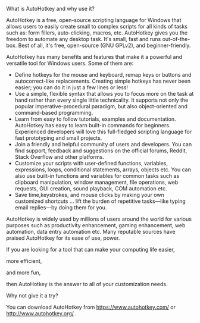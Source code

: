 
What is AutoHotkey and why use it?

AutoHotkey is a free, open-source scripting language for Windows that allows users to easily create small to complex scripts for all kinds of tasks such as: form fillers, auto-clicking, macros, etc. AutoHotkey gives you the freedom to automate any desktop task. It's small, fast and runs out-of-the-box. Best of all, it's free, open-source (GNU GPLv2), and beginner-friendly.

AutoHotkey has many benefits and features that make it a powerful and versatile tool for Windows users. Some of them are:

- Define hotkeys for the mouse and keyboard, remap keys or buttons and autocorrect-like replacements. Creating simple hotkeys has never been easier; you can do it in just a few lines or less!
- Use a simple, flexible syntax that allows you to focus more on the task at hand rather than every single little technicality. It supports not only the popular imperative-procedural paradigm, but also object-oriented and command-based programming.
- Learn from easy to follow tutorials, examples and documentation. AutoHotkey has easy to learn built-in commands for beginners. Experienced developers will love this full-fledged scripting language for fast prototyping and small projects.
- Join a friendly and helpful community of users and developers. You can find support, feedback and suggestions on the official forums, Reddit, Stack Overflow and other platforms.
- Customize your scripts with user-defined functions, variables, expressions, loops, conditional statements, arrays, objects etc. You can also use built-in functions and variables for common tasks such as clipboard manipulation,
window management,
file operations,
web requests,
GUI creation,
sound playback,
COM automation etc.
- Save time,keystrokes, and mouse clicks by making your own customized shortcuts ... lift the burden of repetitive tasks—like typing email replies—by doing them for you.

AutoHotkey is widely used by millions of users around the world for various purposes such as productivity enhancement,
gaming enhancement,
web automation,
data entry automation etc. Many reputable sources have praised AutoHotkey for its ease of use,
power.

If you are looking for a tool that can make your computing life easier,

more efficient,

and more fun,

then AutoHotkey is the answer to all of your customization needs.

Why not give it a try?

You can download AutoHotkey from https://www.autohotkey.com/ or http://www.autohotkey.org/ .


